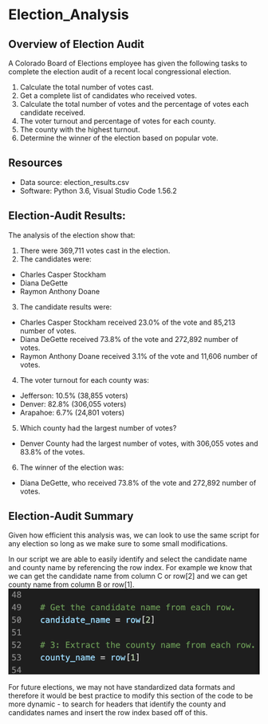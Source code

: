 # Election_Analysis
## Overview of Election Audit
A Colorado Board of Elections employee has given the following tasks to complete the election audit of a recent local congressional election. 

1. Calculate the total number of votes cast.
2. Get a complete list of candidates who received votes.
3. Calculate the total number of votes and the percentage of votes each candidate received.
4. The voter turnout and percentage of votes for each county.
5. The county with the highest turnout.
6. Determine the winner of the election based on popular vote.

## Resources
- Data source: election_results.csv
- Software: Python 3.6, Visual Studio Code 1.56.2

## Election-Audit Results:
The analysis of the election show that:
1. There were 369,711 votes cast in the election.
2. The candidates were:
  - Charles Casper Stockham
  - Diana DeGette
  - Raymon Anthony Doane
3. The candidate results were:
  - Charles Casper Stockham received 23.0% of the vote and 85,213 number of votes.
  - Diana DeGette received 73.8% of the vote and 272,892 number of votes.
  - Raymon Anthony Doane received 3.1% of the vote and 11,606 number of votes.


4. The voter turnout for each county was:
  - Jefferson: 10.5% (38,855 voters)
  - Denver: 82.8% (306,055 voters)
  - Arapahoe: 6.7% (24,801 voters)

5. Which county had the largest number of votes?
  - Denver County had the largest number of votes, with 306,055 votes and 83.8% of the votes.

6. The winner of the election was:
  - Diana DeGette, who received 73.8% of the vote and 272,892 number of votes.


## Election-Audit Summary
Given how efficient this analysis was, we can look to use the same script for any election so long as we make sure to some small modifications.

In our script we are able to easily identify and select the candidate name and county name by referencing the row index. For example we know that we can get the candidate name from column C or row[2] and we can get county name from column B or row[1].
![County and Candidate Names](https://github.com/scaslo2/election_analysis/blob/main/find%20county%20and%20candidate%20name.png)

For future elections, we may not have standardized data formats and therefore it would be best practice to modify this section of the code to be more dynamic - to search for headers that identify the county and candidates names and insert the row index based off of this.

